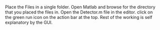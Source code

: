Place the Files in a single folder.
Open Matlab and browse for the directory that you placed the files in.
Open the Detector.m file in the editor.
click on the green run icon on the action bar at the top.
Rest of the working is self explanatory by the GUI.